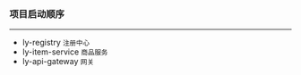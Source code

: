 ### 项目启动顺序

------

- ly-registry                        `注册中心`
- ly-item-service                `商品服务`
- ly-api-gateway                `网关`

